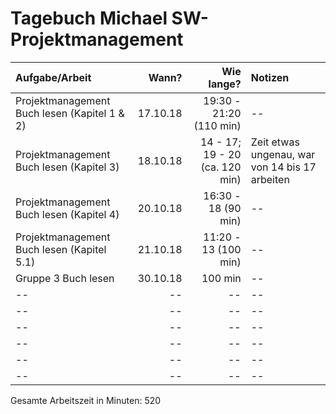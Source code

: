 # Tagebuch Michael SW-Projektmanagement


| Aufgabe/Arbeit                              |      Wann?     |  Wie lange?                    | Notizen                                      |
|:--------------------------------------------|---------------:|-------------------------------:|:---------------------------------------------|
|Projektmanagement Buch lesen (Kapitel 1 & 2) | 17.10.18       | 19:30 - 21:20 (110 min)        | --                                           |
| Projektmanagement Buch lesen (Kapitel 3)    | 18.10.18       | 14 - 17; 19 - 20 (ca. 120 min) |Zeit etwas ungenau, war von 14 bis 17 arbeiten|
|Projektmanagement Buch lesen (Kapitel 4)     | 20.10.18       | 16:30 - 18 (90 min)            | --                                           |
|Projektmanagement Buch lesen (Kapitel 5.1)   | 21.10.18       | 11:20 - 13 (100 min)           | --                                           |
|Gruppe 3 Buch lesen                          | 30.10.18       | 100 min                        | --                                           |
| --                                          | --             | --                             | --                                           |
| --                                          | --             | --                             | --                                           |
| --                                          | --             | --                             | --                                           |
| --                                          | --             | --                             | --                                           |
| --                                          | --             | --                             | --                                           |
| --                                          | --             | --                             | --                                           |

Gesamte Arbeitszeit in Minuten: 520